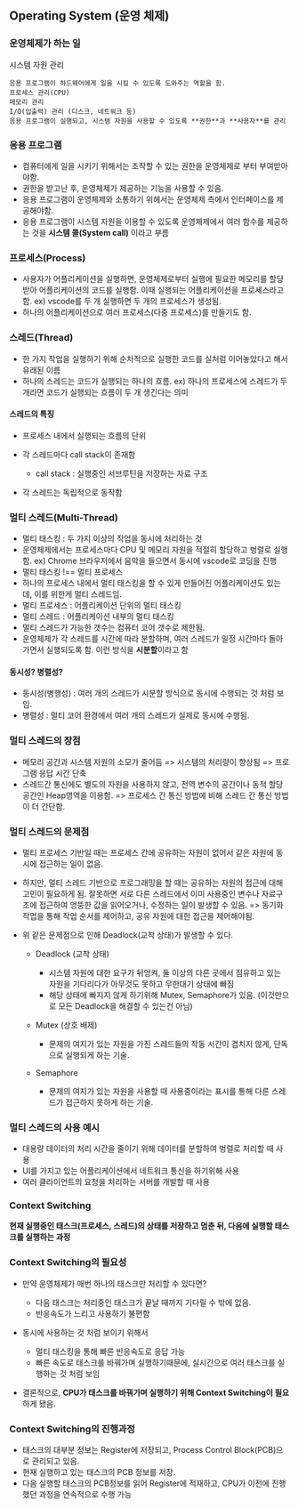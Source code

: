 ## Operating System (운영 체제)

### 운영체제가 하는 일

시스템 자원 관리

    응용 프로그램이 하드웨어에게 일을 시킬 수 있도록 도와주는 역할을 함.
    프로세스 관리(CPU)
    메모리 관리
    I/O(입출력) 관리 (디스크, 네트워크 등)
    응용 프로그램이 실행되고, 시스템 자원을 사용할 수 있도록 **권한**과 **사용자**를 관리

### 응용 프로그램

- 컴퓨터에게 일을 시키기 위해서는 조작할 수 있는 권한을 운영체제로 부터 부여받아야함.
- 권한을 받고난 후, 운영체제가 제공하는 기능을 사용할 수 있음.
- 응용 프로그램이 운영체제와 소통하기 위헤서는 운영체제 측에서 인터페이스를 제공해야함.
- 응용 프로그램이 시스템 자원을 이용할 수 있도록 운영체제에서 여러 함수를 제공하는 것을 **시스템 콜(System call)** 이라고 부름

### 프로세스(Process)

- 사용자가 어플리케이션을 실행하면, 운영체제로부터 실행에 필요한 메모리를 할당 받아 어플리케이션의 코드를 실행함. 이때 실행되는 어플리케이션을 프로세스라고 함.
  ex) vscode를 두 개 실행하면 두 개의 프로세스가 생성됨.
- 하나의 어플리케이션으로 여러 프로세스(다중 프로세스)를 만들기도 함.

### 스레드(Thread)

- 한 가지 작업을 실행하기 위해 순차적으로 실행한 코드를 실처럼 이어놓았다고 해서 유래된 이름
- 하나의 스레드는 코드가 실행되는 하나의 흐름.
  ex) 하나의 프로세스에 스레드가 두 개라면 코드가 실행되는 흐름이 두 개 생긴다는 의미

#### 스레드의 특징

- 프로세스 내에서 실행되는 흐름의 단위
- 각 스레드마다 call stack이 존재함

  - call stack : 실행중인 서브루틴을 저장하는 자료 구조

- 각 스레드는 독립적으로 동작함

### 멀티 스레드(Multi-Thread)

- 멀티 태스킹 : 두 가지 이상의 작업을 동시에 처리하는 것
- 운영체제에서는 프로세스마다 CPU 및 메모리 자원을 적절히 할당하고 벙렬로 실행함.
  ex) Chrome 브라우저에서 음악을 들으면서 동시에 vscode로 코딩을 진행
- 멀티 태스킹 !== 멀티 프로세스
- 하나의 프로세스 내에서 멀티 태스킹을 할 수 있게 만들어진 어플리케이션도 있는데, 이를 위한게 멀티 스레드임.
- 멀티 프로세스 : 어플리케이션 단위의 멀티 태스킹
- 멀티 스레드 : 어플리케이션 내부의 멀티 태스킹
- 멀티 스레드가 가능한 갯수는 컴퓨터 코어 갯수로 제한됨.
- 운영체제가 각 스레드를 시간에 따라 분할하며, 여러 스레드가 일정 시간마다 돌아가면서 실행되도록 함. 이런 방식을 **시분할**이라고 함

#### 동시성? 병렬성?

- 동시성(병행성) : 여러 개의 스레드가 시분할 방식으로 동시에 수행되는 것 처럼 보임.
- 병렬성 : 멀티 코어 환경에서 여러 개의 스레드가 실제로 동시에 수행됨.

### 멀티 스레드의 장점

- 메모리 공간과 시스템 자원의 소모가 줄어듬 => 시스템의 처리량이 향상됨 => 프로그램 응답 시간 단축
- 스레드간 통신에도 별도의 자원을 사용하지 않고, 전역 변수의 공간이나 동적 할당 공간인 Heap영역을 이용함. => 프로세스 간 통신 방법에 비해 스레드 간 통신 방법이 더 간단함.

### 멀티 스레드의 문제점

- 멀티 프로세스 기반일 때는 프로세스 간에 공유하는 자원이 없어서 같은 자원에 동시에 접근하는 일이 없음.
- 하지만, 멀티 스레드 기반으로 프로그래밍을 할 때는 공유하는 자원의 접근에 대해 고민이 필요하게 됨. 잘못하면 서로 다른 스레드에서 이미 사용중인 변수나 자료구조에 접근하여 엉뚱한 값을 읽어오거나, 수정하는 일이 발생할 수 있음.
  => 동기화 작업을 통해 작업 순서를 제어하고, 공유 자원에 대한 접근을 제어해야됨.
- 위 같은 문제점으로 인해 Deadlock(교착 상태)가 발생할 수 있다.

  - Deadlock (교착 상태)

    - 시스템 자원에 대한 요구가 뒤엉켜, 둘 이상의 다른 곳에서 점유하고 있는 자원을 기다리다가 아무것도 못하고 무한대기 상태에 빠짐
    - 해당 상태에 빠지지 않게 하기위해 Mutex, Semaphore가 있음.
      (이것만으로 모든 Deadlock을 해결할 수 있는건 아님)

  - Mutex (상호 배제)

    - 문제의 여지가 있는 자원을 가진 스레드들의 작동 시간이 겹치지 않게, 단독으로 실행되게 하는 기술.

  - Semaphore

    - 문제의 여지가 있는 자원을 사용할 때 사용중이라는 표시를 통해 다른 스레드가 접근하지 못하게 하는 기술.

### 멀티 스레드의 사용 예시

- 대용량 데이터의 처리 시간을 줄이기 위해 데이터를 분할하여 벙렬로 처리할 때 사용
- UI를 가지고 있는 어플리케이션에서 네트워크 통신을 하기위해 사용
- 여러 클라이언트의 요청을 처리하는 서버를 개발할 때 사용

### Context Switching

**현재 실행중인 태스크(프로세스, 스레드)의 상태를 저장하고 멈춘 뒤, 다음에 실행할 태스크를 실행하는 과정**

### Context Switching의 필요성

- 만약 운영체제가 매번 하나의 태스크만 처리할 수 있다면?

  - 다음 태스크는 처리중인 태스크가 끝날 때까지 기다릴 수 밖에 없음.
  - 반응속도가 느리고 사용하기 불편함

- 동시에 사용하는 것 처럼 보이기 위해서

  - 멀티 태스킹을 통해 빠른 반응속도로 응답 가능
  - 빠른 속도로 태스크를 바꿔가며 실행하기때문에, 실시간으로 여러 태스크를 실행하는 것 처럼 보임

- 결론적으로, **CPU가 태스크를 바꿔가며 실행하기 위해 Context Switching이 필요**하게 됐음.

### Context Switching의 진행과정

- 태스크의 대부분 정보는 Register에 저장되고, Process Control Block(PCB)으로 관리되고 있음.
- 현재 실행하고 있는 태스크의 PCB 정보를 저장.
- 다음 실행할 태스크의 PCB정보를 읽어 Register에 적재하고, CPU가 이전에 진행했던 과정을 연속적으로 수행 가능
